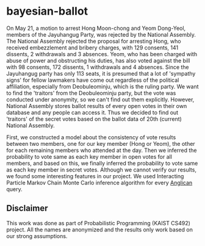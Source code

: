 # bayesian-ballot

On May 21, a motion to arrest Hong Moon-chong and Yeom Dong-Yeol, members of the Jayuhangug Party,
was rejected by the National Assembly. The National Assembly rejected the proposal for arresting Hong, who
received embezzlement and bribery charges, with 129 consents, 141 dissents, 2 withdrawals and 3 absences.
Yeom, who has been charged with abuse of power and obstructing his duties, has also voted against the bill
with 98 consents, 172 dissents, 1 withdrawals and 4 absences. Since the Jayuhangug party has only 113 seats,
it is presumed that a lot of 'sympathy signs' for fellow lawmakers have come out regardless of the political
affiliation, especially from Deobuleominju, which is the ruling party. We want to find the 'traitors' from the
Deobuleominju party, but the vote was conducted under anonymity, so we can't find out them explicitly.
However, National Assembly stores ballot results of every open votes in their own database and any people
can access it. Thus we decided to find out 'traitors' of the secret votes based on the ballot data of 20th
(current) National Assembly.

First, we constructed a model about the consistency of vote results between two members, one for our key
member (Hong or Yeom), the other for each remaining members who attended at the day. Then we inferred
the probability to vote same as each key member in open votes for all members, and based on this, we finally
inferred the probability to vote same as each key member in secret votes. Although we cannot verify our
results, we found some interesting features in our project. We used Interacting Particle Markov Chain Monte
Carlo inference algorithm for every [Anglican](https://github.com/probprog/anglican) query.

## Disclaimer

This work was done as part of Probabilistic Programming (KAIST CS492) project.
All the names are anonymized and the results only work based on our strong assumptions.
